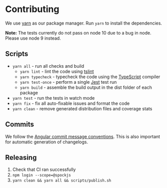 # Contributing

We use [yarn](https://yarnpkg.org) as our package manager. Run `yarn` to install
the dependencies.

**Note:** The tests currently do not pass on node 10 due to a bug in node. Please use node 9 instead.

## Scripts

* `yarn all` - run all checks and build
  * `yarn lint` - lint the code using
    [tslint](https://palantir.github.io/tslint/)
  * `yarn typecheck` - typecheck the code using the
    [TypeScript](https://www.typescriptlang.org/) compiler
  * `yarn test-once` - perform a single [Jest](https://facebook.github.io/jest/)
    test run
  * `yarn build` - assemble the build output in the dist folder of each package
* `yarn test` - run the tests in watch mode
* `yarn fix` - fix all auto-fixable issues and format the code
* `yarn clean` - remove generated distribution files and coverage stats

## Commits

We follow the
[Angular commit message conventions](https://github.com/angular/angular/blob/master/CONTRIBUTING.md).
This is also important for automatic generation of changelogs.

## Releasing

1.  Check that CI ran successfully
2.  `npm login --scope=@spockjs`
3.  `yarn clean && yarn all && scripts/publish.sh`
